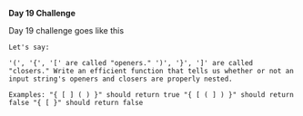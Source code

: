 **Day 19 Challenge**

Day 19 challenge goes like this

    Let's say:

    '(', '{', '[' are called "openers." ')', '}', ']' are called "closers." Write an efficient function that tells us whether or not an input string's openers and closers are properly nested.

    Examples: "{ [ ] ( ) }" should return true "{ [ ( ] ) }" should return false "{ [ }" should return false
